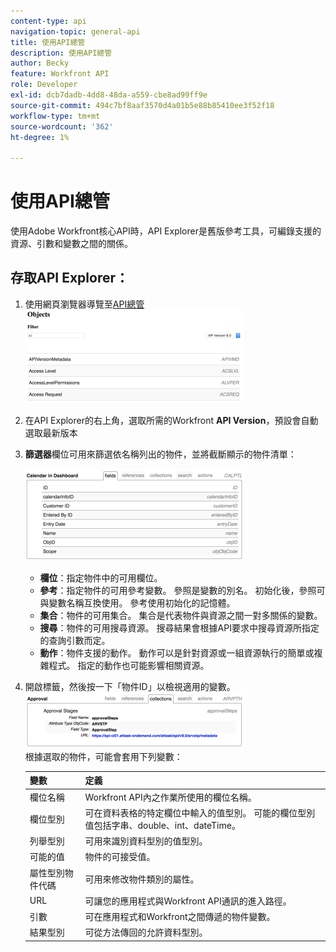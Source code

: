 ```yaml
---
content-type: api
navigation-topic: general-api
title: 使用API總管
description: 使用API總管
author: Becky
feature: Workfront API
role: Developer
exl-id: dcb7dadb-4dd8-48da-a559-cbe8ad99ff9e
source-git-commit: 494c7bf8aaf3570d4a01b5e88b85410ee3f52f18
workflow-type: tm+mt
source-wordcount: '362'
ht-degree: 1%

---
```



# 使用API總管

使用Adobe Workfront核心API時，API Explorer是舊版參考工具，可編錄支援的資源、引數和變數之間的關係。

## 存取API Explorer：

1. 使用網頁瀏覽器導覽至[API總管](https://developer.adobe.com/workfront/api-explorer/)\
   ![瀏覽至API總管](assets/mceclip1-350x149.png)

1. 在API Explorer的右上角，選取所需的Workfront **API Version**，預設會自動選取最新版本
1. **篩選器**&#x200B;欄位可用來篩選依名稱列出的物件，並將截斷顯示的物件清單：

   ![API總管欄位](assets/mceclip2-350x147.png)

   * **欄位**：指定物件中的可用欄位。
   * **參考**：指定物件的可用參考變數。 參照是變數的別名。 初始化後，參照可與變數名稱互換使用。 參考使用初始化的記憶體。
   * **集合**：物件的可用集合。 集合是代表物件與資源之間一對多關係的變數。
   * **搜尋**：物件的可用搜尋資源。 搜尋結果會根據API要求中搜尋資源所指定的查詢引數而定。
   * **動作**：物件支援的動作。 動作可以是針對資源或一組資源執行的簡單或複雜程式。 指定的動作也可能影響相關資源。

1. 開啟標籤，然後按一下「物件ID」以檢視適用的變數。\
   ![檢視變數](assets/approval-350x89.png)\
   根據選取的物件，可能會套用下列變數：

   | 變數 | 定義 |
   |---|---|
   | 欄位名稱 | Workfront API內之作業所使用的欄位名稱。 |
   | 欄位型別 | 可在資料表格的特定欄位中輸入的值型別。 可能的欄位型別值包括字串、double、int、dateTime。 |
   | 列舉型別 | 可用來識別資料型別的值型別。 |
   | 可能的值 | 物件的可接受值。 |
   | 屬性型別物件代碼 | 可用來修改物件類別的屬性。 |
   | URL | 可讓您的應用程式與Workfront API通訊的進入路徑。 |
   | 引數 | 可在應用程式和Workfront之間傳遞的物件變數。 |
   | 結果型別 | 可從方法傳回的允許資料型別。 |
